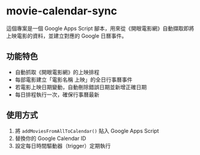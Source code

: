 # movie-calendar-sync

這個專案是一個 Google Apps Script 腳本，用來從《開眼電影網》自動擷取即將上映電影的資料，並建立對應的 Google 日曆事件。

## 功能特色

- 自動抓取《開眼電影網》的上映排程
- 每部電影建立「電影名稱 上映」的全日行事曆事件
- 若電影上映日期變動，自動刪除錯誤日期並新增正確日期
- 每日排程執行一次，確保行事曆最新

## 使用方式

1. 將 `addMoviesFromAllToCalendar()` 貼入 Google Apps Script
2. 替換你的 Google Calendar ID
3. 設定每日時間驅動器（trigger）定期執行

